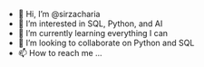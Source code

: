 - 👋 Hi, I’m @sirzacharia
- 👀 I’m interested in SQL, Python, and AI
- 🌱 I’m currently learning everything I can
- 💞️ I’m looking to collaborate on Python and SQL
- 📫 How to reach me ...

<!---
sirzacharia/sirzacharia is a ✨ special ✨ repository because its `README.md` (this file) appears on your GitHub profile.
You can click the Preview link to take a look at your changes.
--->
